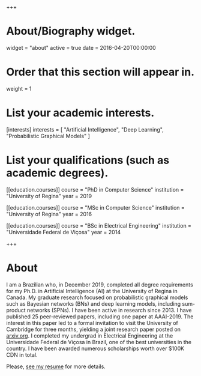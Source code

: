 +++
# About/Biography widget.
widget = "about"
active = true
date = 2016-04-20T00:00:00

# Order that this section will appear in.
weight = 1

# List your academic interests.
[interests]
  interests = [
    "Artificial Intelligence",
    "Deep Learning",
    "Probabilistic Graphical Models"
  ]

# List your qualifications (such as academic degrees).
[[education.courses]]
  course = "PhD in Computer Science"
  institution = "University of Regina"
  year = 2019

[[education.courses]]
  course = "MSc in Computer Science"
  institution = "University of Regina"
  year = 2016

[[education.courses]]
  course = "BSc in Electrical Engineering"
  institution = "Universidade Federal de Viçosa"
  year = 2014
 
+++

# About

I am a Brazilian who, in December 2019, completed all degree requirements for my Ph.D. in Artificial Intelligence (AI) at the University of Regina in Canada. My graduate research focused on probabilistic graphical models such as Bayesian networks (BNs) and deep learning models, including sum-product networks (SPNs). I have been active in research since 2013. I have published 25 peer-reviewed papers, including one paper at AAAI-2019. The interest in this paper led to a formal invitation to visit the University of Cambridge for three months, yielding a joint research paper posted on [arxiv.org](https://arxiv.org/abs/1912.10092). I completed my undergrad in Electrical Engineering at the Universidade Federal de Viçosa in Brazil, one of the best universities in the country. I have been awarded numerous scholarships worth over $100K CDN in total.

Please, [see my resume](files/oliveira_resume.pdf) for more details.